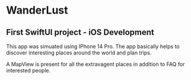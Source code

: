 # WanderLust
## First SwiftUI project - iOS Development

This app was simuated using IPhone 14 Pro. The app basically helps to discover interesting places around the world and plan trips. 

A MapView is present for all the extravagent places in addition to FAQ for interested people.
